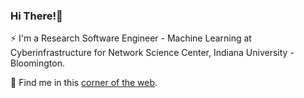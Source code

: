 ### Hi There!👋

⚡ I'm a Research Software Engineer - Machine Learning at Cyberinfrastructure for Network Science Center, Indiana University - Bloomington.

🌱 Find me in this [corner of the web](https://j-yash.github.io).

<!--
**J-Yash/J-Yash** is a ✨ _special_ ✨ repository because its `README.md` (this file) appears on your GitHub profile.

Here are some ideas to get you started:

- 🔭 I’m currently working on ...
- 🌱 I’m currently learning ...
- 👯 I’m looking to collaborate on ...
- 🤔 I’m looking for help with ...
- 💬 Ask me about ...
- 📫 How to reach me: ...
- 😄 Pronouns: ...
- ⚡ Fun fact: ...
-->
